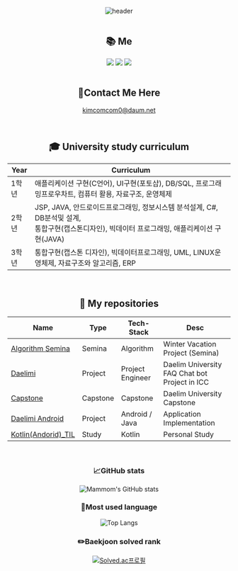 <div align="center">
  
![header](https://capsule-render.vercel.app/api?type=waving&color=0:BBFBD7,100:D2D1FF&height=300&section=header&text=Welcome&fontSize=90&animation=fadeIn&fontAlignY=38&desc=Mammom%20Github&descAlignY=51&descAlign=62 )
<br /><br />
  
  
## :books: Me
  
  <img src="https://img.shields.io/badge/Kotlin-7F52FF?style=flat-square&logo=kotlin&logoColor=white"/>
  <img src="https://img.shields.io/badge/Java-007396?style=flat-square&logo=java&logoColor=white"/>
  <img src="https://img.shields.io/badge/android-3DDC84?style=flat-square&logo=android&logoColor=white"/>
  
  <br />
  <br />
  
  ## :postbox:Contact Me Here
  kimcomcom0@daum.net
  

  
  <br />
  
##  :mortar_board: University study curriculum

| Year |Curriculum|
| ------ |----------- |
| 1학년 | 애플리케이션 구현(C언어), UI구현(포토샵), DB/SQL, 프로그래밍프로우차트, 컴퓨터 활용, 자료구조, 운영체제|
| 2학년 | JSP, JAVA, 안드로이드프로그래밍, 정보시스템 분석설계, C#, DB분석및 설계, <br>통합구현(캡스톤디자인), 빅데이터 프로그래밍, 애플리케이션 구현(JAVA)|
| 3학년 | 통합구현(캡스톤 디자인), 빅데이터프로그래밍, UML, LINUX운영체제, 자료구조와 알고리즘, ERP|

  
  <br />
  
  ## :memo: My repositories
  
|Name|Type|Tech-Stack|Desc|
|---|---|---|---|
|[Algorithm Semina](https://github.com/Mammom/Algorithm_Semina)|Semina|Algorithm|Winter Vacation Project (Semina)|
|[Daelimi](https://github.com/Mammom/Daelimi-Main-)|Project|Project Engineer|Daelim University FAQ Chat bot Project in ICC|
|[Capstone](https://github.com/Mammom/capstone)|Capstone|Capstone|Daelim University Capstone|
|[Daelimi Android](https://github.com/Mammom/Daelimi-Android-)|Project|Android / Java|Application Implementation|
|[Kotlin(Andorid)_TIL](https://github.com/Mammom/Android-Kotlin-)|Study|Kotlin|Personal Study|

  <br />
  
  ###  :chart_with_upwards_trend:GitHub stats
  ![Mammom's GitHub stats](https://github-readme-stats.vercel.app/api?username=Mammom&count_private=true&show_icons=true&theme=react)

  ###  :dizzy:Most used language
  ![Top Langs](https://github-readme-stats.vercel.app/api/top-langs/?username=Mammom&theme=radical)
  
  ###  :pencil2:Baekjoon solved rank
  [![Solved.ac프로필](http://mazassumnida.wtf/api/v2/generate_badge?boj=kimcomcom)](https://solved.ac/kimcomcom) 
  
</div>
